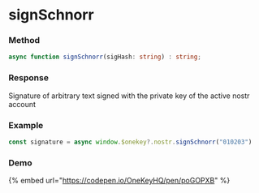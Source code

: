 # signSchnorr

### Method

```typescript
async function signSchnorr(sigHash: string) : string;
```

### Response

Signature of arbitrary text signed with the private key of the active nostr account

### Example

```typescript
const signature = async window.$onekey?.nostr.signSchnorr("010203")
```

### Demo

{% embed url="https://codepen.io/OneKeyHQ/pen/poGOPXB" %}

